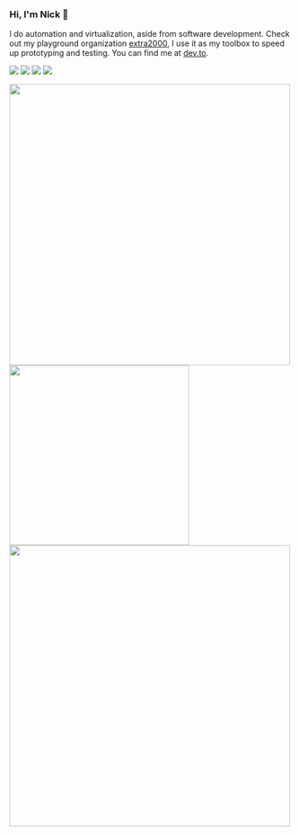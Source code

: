 ### Hi, I'm Nick 👋

I do automation and virtualization, aside from software development. Check out my playground organization [extra2000](https://github.com/extra2000), I use it as my toolbox to speed up prototyping and testing. You can find me at [dev.to](https://dev.to/nikaizuddin).


<img src="https://img.shields.io/badge/OS-GNU/Linux-informational?style=for-the-badge&logo=linux&logoColor=white&color=5fc396"> <img src="https://img.shields.io/badge/Tools-SaltStack-informational?style=for-the-badge&logo=saltstack&logoColor=white&color=5fc396"> <img src="https://img.shields.io/badge/Tools-Vagrant-informational?style=for-the-badge&logo=vagrant&logoColor=white&color=5fc396"> <img src="https://img.shields.io/badge/Docs-latex-informational?style=for-the-badge&logo=latex&logoColor=white&color=5fc396">

<a href="https://github.com/anuraghazra/github-readme-stats">
  <img src="https://github-readme-stats.vercel.app/api?username=nikAizuddin&theme=vue&show_icons=true&count_private=true&custom_title=GitHub%20Stats&hide_border=true" width="500"/>
</a>

<br />

<a href="https://wakatime.com/share/@nikAizuddin/9651903b-9527-45bb-9164-7a70f8ef186d.svg">
  <img src="https://wakatime.com/share/@nikAizuddin/9651903b-9527-45bb-9164-7a70f8ef186d.svg" width="320">
</a>
<a href="https://github.com/anuraghazra/github-readme-stats">
  <img src="https://github-readme-stats.vercel.app/api/wakatime?username=nikAizuddin&theme=vue&hide_border=true&custom_title=Weekly%20Coding%20Activity" width="500"/>
</a>

<!--
**nikAizuddin/nikAizuddin** is a ✨ _special_ ✨ repository because its `README.md` (this file) appears on your GitHub profile.

Here are some ideas to get you started:

- 🔭 I’m currently working on ...
- 🌱 I’m currently learning ...
- 👯 I’m looking to collaborate on ...
- 🤔 I’m looking for help with ...
- 💬 Ask me about ...
- 📫 How to reach me: ...
- 😄 Pronouns: ...
- ⚡ Fun fact: ...
-->
